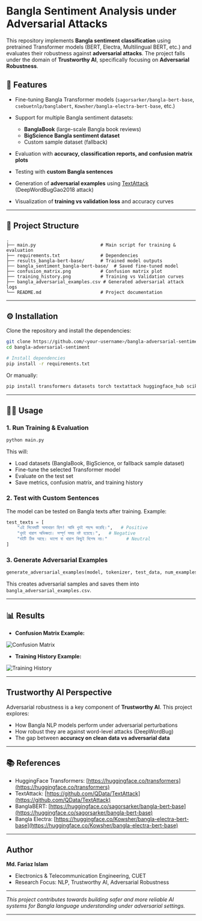 
# Bangla Sentiment Analysis under Adversarial Attacks

This repository implements **Bangla sentiment classification** using pretrained Transformer models (BERT, Electra, Multilingual BERT, etc.) and evaluates their robustness against **adversarial attacks**. The project falls under the domain of **Trustworthy AI**, specifically focusing on **Adversarial Robustness**.

## 🚀 Features

* Fine-tuning Bangla Transformer models (`sagorsarker/bangla-bert-base`, `csebuetnlp/banglabert`, `Kowsher/bangla-electra-bert-base`, etc.)
* Support for multiple Bangla sentiment datasets:

  * **BanglaBook** (large-scale Bangla book reviews)
  * **BigScience Bangla sentiment dataset**
  * Custom sample dataset (fallback)
* Evaluation with **accuracy, classification reports, and confusion matrix plots**
* Testing with **custom Bangla sentences**
* Generation of **adversarial examples** using [TextAttack](https://github.com/QData/TextAttack) (DeepWordBugGao2018 attack)
* Visualization of **training vs validation loss** and accuracy curves

---

## 📂 Project Structure

```
.
├── main.py                        # Main script for training & evaluation
├── requirements.txt               # Dependencies
├── results_bangla-bert-base/      # Trained model outputs
├── bangla_sentiment_bangla-bert-base/  # Saved fine-tuned model
├── confusion_matrix.png           # Confusion matrix plot
├── training_history.png           # Training vs Validation curves
├── bangla_adversarial_examples.csv # Generated adversarial attack logs
└── README.md                      # Project documentation
```

---

## ⚙️ Installation

Clone the repository and install the dependencies:

```bash
git clone https://github.com/<your-username>/bangla-adversarial-sentiment.git
cd bangla-adversarial-sentiment

# Install dependencies
pip install -r requirements.txt
```

Or manually:

```bash
pip install transformers datasets torch textattack huggingface_hub scikit-learn matplotlib seaborn tensorflow==2.10.1
```

---

## 🧑‍💻 Usage

### 1. Run Training & Evaluation

```bash
python main.py
```

This will:

* Load datasets (BanglaBook, BigScience, or fallback sample dataset)
* Fine-tune the selected Transformer model
* Evaluate on the test set
* Save metrics, confusion matrix, and training history

### 2. Test with Custom Sentences

The model can be tested on Bangla texts after training. Example:

```python
test_texts = [
    "এই সিনেমাটি অসাধারণ ছিল! আমি খুবই পছন্দ করেছি।",   # Positive
    "খুবই খারাপ অভিজ্ঞতা। সম্পূর্ণ সময় নষ্ট হয়েছে।",   # Negative
    "বইটি ঠিক আছে। ভালো বা খারাপ কিছুই বিশেষ নয়।"       # Neutral
]
```

### 3. Generate Adversarial Examples

```python
generate_adversarial_examples(model, tokenizer, test_data, num_examples=5)
```

This creates adversarial samples and saves them into `bangla_adversarial_examples.csv`.

---

## 📊 Results

* **Confusion Matrix Example:**

![Confusion Matrix](confusion_matrix.png)

* **Training History Example:**

![Training History](training_history.png)

---

##  Trustworthy AI Perspective

Adversarial robustness is a key component of **Trustworthy AI**. This project explores:

* How Bangla NLP models perform under adversarial perturbations
* How robust they are against word-level attacks (DeepWordBug)
* The gap between **accuracy on clean data vs adversarial data**

---

## 📚 References

* HuggingFace Transformers: [https://huggingface.co/transformers](https://huggingface.co/transformers)
* TextAttack: [https://github.com/QData/TextAttack](https://github.com/QData/TextAttack)
* BanglaBERT: [https://huggingface.co/sagorsarker/bangla-bert-base](https://huggingface.co/sagorsarker/bangla-bert-base)
* Bangla Electra: [https://huggingface.co/Kowsher/bangla-electra-bert-base](https://huggingface.co/Kowsher/bangla-electra-bert-base)

---

##  Author

**Md. Fariaz Islam**

* Electronics & Telecommunication Engineering, CUET
* Research Focus: NLP, Trustworthy AI, Adversarial Robustness

---

 *This project contributes towards building safer and more reliable AI systems for Bangla language understanding under adversarial settings.*

---


